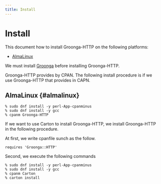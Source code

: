 ```yaml
---
title: Install
---
```


# Install

This document how to install Groonga-HTTP on the following platforms:

  * [AlmaLinux](#almalinux)

We must install [Groonga][groonga] before installing Groonga-HTTP.

Groonga-HTTP provides by CPAN.
The following install procedure is if we use Groonga-HTTP that provides in CAPN.

## AlmaLinux {#almalinux}

```console
% sudo dnf install -y perl-App-cpanminus
% sudo dnf install -y gcc
% cpanm Groonga-HTTP
```

If we want to use Carton to install Groonga-HTTP, we install Groonga-HTTP in the following procedure.

At first, we write cpanfile sunch as the follow.

```
requires 'Groonga::HTTP'
```

Second, we execute the following commands

```console
% sudo dnf install -y perl-App-cpanminus
% sudo dnf install -y gcc
% cpanm Carton
% carton install
```

[Groonga]:https://groonga.org/

